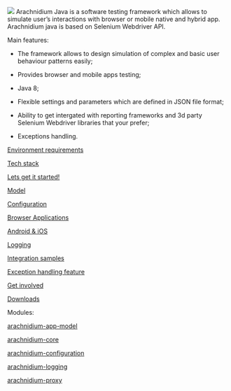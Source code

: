 ![](https://cloud.githubusercontent.com/assets/4927589/4072498/39eca9ee-2e87-11e4-9745-3a329ece6985.png) Arachnidium Java is a software testing framework which allows to simulate user’s interactions with browser or mobile native and hybrid app. Arachnidium java is based on Selenium Webdriver API.

Main features:

- The framework allows to design simulation of complex and basic user behaviour patterns easily; 

- Provides browser and mobile apps testing; 

- Java 8;

- Flexible settings and parameters which are defined in JSON file format; 

- Ability to get intergated with reporting frameworks and 3d party Selenium Webdriver libraries that your prefer;

- Exceptions handling.

[Environment requirements](https://github.com/arachnidium/arachnidium-java/wiki/Environment-requirements)

[Tech stack](https://github.com/arachnidium/arachnidium-java/wiki/Tech-stack)

[Lets get it started!](https://github.com/arachnidium/arachnidium-java/wiki/Lets-get-it-started!)

[Model](https://github.com/arachnidium/arachnidium-java/wiki/Model)

[Configuration](https://github.com/arachnidium/arachnidium-java/wiki/Configuration)

[Browser Applications](https://github.com/arachnidium/arachnidium-java/wiki/Browser-Applications)

[Android & iOS](https://github.com/arachnidium/arachnidium-java/wiki/Android-&-iOS)

[Logging](https://github.com/arachnidium/arachnidium-java/wiki/Logging)

[Integration samples](https://github.com/arachnidium/arachnidium-java/wiki/Integration-samples)

[Exception handling feature](https://github.com/arachnidium/arachnidium-java/wiki/Exception-handling-feature)

[Get involved](https://github.com/arachnidium/arachnidium-java/wiki/Get-involved)

[Downloads](http://search.maven.org/#search%7Cga%7C1%7Carachnidium)


Modules:

[arachnidium-app-model](http://arachnidium.github.io/arachnidium-java/arachnidium-app-model/apidocs/)

[arachnidium-core](http://arachnidium.github.io/arachnidium-java/arachnidium-core/apidocs/)

[arachnidium-configuration](http://arachnidium.github.io/arachnidium-java/util/arachnidium-configuration/apidocs/)

[arachnidium-logging](http://arachnidium.github.io/arachnidium-java/util/arachnidium-logging/apidocs/)

[arachnidium-proxy](http://arachnidium.github.io/arachnidium-java/util/arachnidium-proxy/apidocs/)


